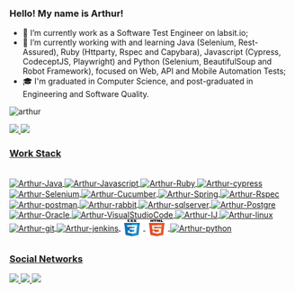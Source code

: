 ### Hello! My name is Arthur!

- 🔭 I’m currently work as a Software Test Engineer on labsit.io;
- 🌱 I’m currently working with and learning Java (Selenium, Rest-Assured), Ruby (Httparty, Rspec and Capybara), Javascript (Cypress, CodeceptJS, Playwright) and Python (Selenium, BeautifulSoup and Robot Framework), focused on Web, API and Mobile Automation Tests;
- 🎓 I'm graduated in Computer Science, and post-graduated in Engineering and Software Quality.

<p align="left"> <img src="https://komarev.com/ghpvc/?username=arthur&label=Profile%20views&color=0e75b6&style=flat" alt="arthur" /> </p>

<div>
  <a href="https://github.com/arthurxii">
  <img height="180em" src="https://github-readme-stats.vercel.app/api?username=arthurxii&show_icons=true&theme=darcula&include_all_commits=true&count_private=true"/>
  <img height="180em" src="https://github-readme-stats.vercel.app/api/top-langs/?username=arthurxii&layout=compact&langs_count=16&theme=dark"
</div>
    <h3> Work Stack </h3>
<div style="display: inline_block"><br>
  <img align="center" alt="Arthur-Java" height="30" width="40" src="https://cdn.jsdelivr.net/gh/devicons/devicon/icons/java/java-original-wordmark.svg">
  <img align="center" alt="Arthur-Javascript" height="30" width="40" src="https://cdn.jsdelivr.net/gh/devicons/devicon/icons/javascript/javascript-plain.svg">
  <img align="center" alt="Arthur-Ruby" height="30" width="40" src="https://cdn.jsdelivr.net/gh/devicons/devicon/icons/ruby/ruby-original.svg">
  <img align="center" alt="Arthur-cypress" height="30" width="40" src="https://raw.githubusercontent.com/simple-icons/simple-icons/6e46ec1fc23b60c8fd0d2f2ff46db82e16dbd75f/icons/cypress.svg">
  <img align="center" alt="Arthur-Selenium" height="30" width="40" src="https://raw.githubusercontent.com/detain/svg-logos/780f25886640cef088af994181646db2f6b1a3f8/svg/selenium-logo.svg">
  <img align="center" alt="Arthur-Cucumber" height="30" width="40" src="https://cdn.jsdelivr.net/gh/devicons/devicon/icons/cucumber/cucumber-plain.svg" />
  <img align="center" alt="Arthur-Spring" height="30" width="40" src="https://cdn.jsdelivr.net/gh/devicons/devicon/icons/spring/spring-original.svg">
  <img align="center" alt="Arthur-Rspec" height="30" width="40" src="https://cdn.jsdelivr.net/gh/devicons/devicon/icons/rspec/rspec-original.svg">
  <img align="center" alt="Arthur-postman" height="30" width="40" src="https://www.vectorlogo.zone/logos/getpostman/getpostman-icon.svg">
  <img align="center" alt="Arthur-rabbit" height="30" width="40" src="https://www.vectorlogo.zone/logos/rabbitmq/rabbitmq-icon.svg">
  <img align="center" alt="Arthur-sqlserver" height="30" width="40" src="https://www.svgrepo.com/show/303229/microsoft-sql-server-logo.svg">
  <img align="center" alt="Arthur-Postgre" height="30" width="40" src="https://cdn.jsdelivr.net/gh/devicons/devicon/icons/postgresql/postgresql-original-wordmark.svg">
  <img align="center" alt="Arthur-Oracle" height="30" width="40" src="https://cdn.jsdelivr.net/gh/devicons/devicon/icons/oracle/oracle-original.svg">
  <img align="center" alt="Arthur-VisualStudioCode" height="30" width="40" src="https://cdn.jsdelivr.net/gh/devicons/devicon/icons/vscode/vscode-original.svg">
  <img align="center" alt="Arthur-IJ" height="30" width="40" src="https://cdn.jsdelivr.net/gh/devicons/devicon/icons/intellij/intellij-original.svg">
  <img align="center" alt="Arthur-linux" height="30" width="40" src="https://cdn.jsdelivr.net/gh/devicons/devicon/icons/ubuntu/ubuntu-plain.svg">
  <img align="center" alt="Arthur-git" height="30" width="40" src="https://cdn.jsdelivr.net/gh/devicons/devicon/icons/git/git-original.svg">
  <img align="center" alt="Arthur-jenkins" height="30" width="40" src="https://cdn.jsdelivr.net/gh/devicons/devicon/icons/jenkins/jenkins-original.svg">
  <img align="center" alt="Arthur-css" height="30" width="40" src="https://raw.githubusercontent.com/devicons/devicon/master/icons/css3/css3-original-wordmark.svg">
  <img align="center" alt="Arthur-html" height="30" width="40" src="https://raw.githubusercontent.com/devicons/devicon/master/icons/html5/html5-original-wordmark.svg">
  <img align="center" alt="Arthur-python" height="30" width="40" src="https://www.svgrepo.com/show/349485/python.svg">
  
  ##
  
  <h3> Social Networks</h3>
<div>
  <a href="https://www.linkedin.com/in/arthur-henrique-550372139/" target="_blank"><img src="https://img.shields.io/badge/-LinkedIn-%230077B5?style=for-the-badge&logo=linkedin&logoColor=white" target="_blank"</a>
  <a href="https://www.instagram.com/arthur_henrique_11/" target="_blank"><img src="https://img.shields.io/badge/-Instagram-%23E4405F?styke=for-the-badge&logo=instagram&logoColor=white" target="_blank"</a>
  <a href="mailto:arthur_drums@hotmail.com" target="_blank"><img src="https://img.shields.io/badge/Microsoft_Outlook-0078D4?style=for-the-badge&logo=microsoft-outlook&logoColor=white" target="_blank"</a>
    
  

